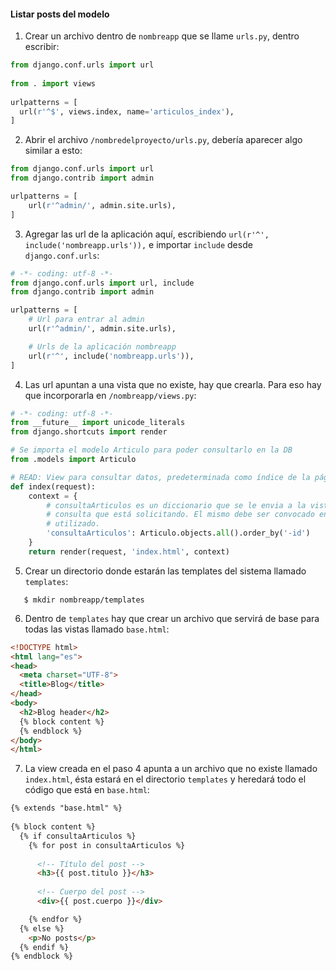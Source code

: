 #### Listar posts del modelo

1. Crear un archivo dentro de `nombreapp` que se llame `urls.py`, dentro escribir:
```python
from django.conf.urls import url
 
from . import views
 
urlpatterns = [
  url(r'^$', views.index, name='articulos_index'),
]
```

2. Abrir el archivo `/nombredelproyecto/urls.py`, debería aparecer algo similar a esto:
```python
from django.conf.urls import url
from django.contrib import admin

urlpatterns = [
    url(r'^admin/', admin.site.urls),
]
```

3. Agregar las url de la aplicación aquí, escribiendo `url(r'^', include('nombreapp.urls')),` e
importar `include` desde `django.conf.urls`:
```python
# -*- coding: utf-8 -*-
from django.conf.urls import url, include
from django.contrib import admin

urlpatterns = [
    # Url para entrar al admin
    url(r'^admin/', admin.site.urls),

    # Urls de la aplicación nombreapp
    url(r'^', include('nombreapp.urls')),
]
```

4. Las url apuntan a una vista que no existe, hay que crearla. Para eso hay que incorporarla en
`/nombreapp/views.py`:

```python
# -*- coding: utf-8 -*-
from __future__ import unicode_literals
from django.shortcuts import render

# Se importa el modelo Articulo para poder consultarlo en la DB
from .models import Articulo

# READ: View para consultar datos, predeterminada como índice de la página
def index(request):
    context = {
        # consultaArticulos es un diccionario que se le envia a la vista con los elementos de la
        # consulta que está solicitando. El mismo debe ser convocado en la vista para poder ser
        # utilizado. 
        'consultaArticulos': Articulo.objects.all().order_by('-id')
    }
    return render(request, 'index.html', context)
```
5. Crear un directorio donde estarán las templates del sistema llamado `templates`:
```shell
   $ mkdir nombreapp/templates
```

6. Dentro de `templates` hay que crear un archivo que servirá de base para todas las vistas llamado
`base.html`:
```html
<!DOCTYPE html>
<html lang="es">
<head>
  <meta charset="UTF-8">
  <title>Blog</title>
</head>
<body>
  <h2>Blog header</h2>
  {% block content %}
  {% endblock %}
</body>
</html>
```

7. La view creada en el paso 4 apunta a un archivo que no existe llamado `index.html`, ésta estará
en el directorio `templates` y heredará todo el código que está en `base.html`:
```html
{% extends "base.html" %}
 
{% block content %}
  {% if consultaArticulos %}
    {% for post in consultaArticulos %}
      
      <!-- Título del post -->
      <h3>{{ post.titulo }}</h3>
      
      <!-- Cuerpo del post -->
      <div>{{ post.cuerpo }}</div>

    {% endfor %}
  {% else %}
    <p>No posts</p>
  {% endif %}
{% endblock %}
```